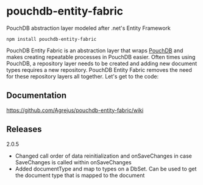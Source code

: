 # pouchdb-entity-fabric
PouchDB abstraction layer modeled after .net's Entity Framework

```
npm install pouchdb-entity-fabric
```

PouchDB Entity Fabric is an abstraction layer that wraps [PouchDB](https://pouchdb.com/) and makes creating repeatable processes in PouchDB easier.  Often times using PouchDB, a repository layer needs to be created and adding new document types requires a new repository.  PouchDB Entity Fabric removes the need for these repository layers all together.  Let's get to the code:

## Documentation
https://github.com/Agrejus/pouchdb-entity-fabric/wiki

## Releases
2.0.5
- Changed call order of data reinitialization and onSaveChanges in case SaveChanges is called within onSaveChanges
- Added documentType and map to types on a DbSet.  Can be used to get the document type that is mapped to the document